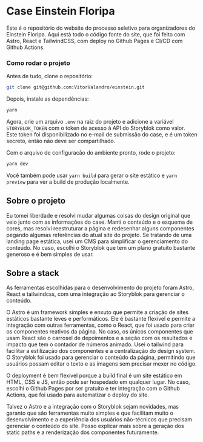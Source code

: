 # Case Einstein Floripa

Este é o repositório do website do processo seletivo para organizadores do Einstein Floripa.
Aqui está todo o código fonte do site, que foi feito com Astro, React e TailwindCSS, com deploy no Github Pages e CI/CD com Github Actions.

### Como rodar o projeto

Antes de tudo, clone o repositório:

```bash
git clone git@github.com:VitorValandro/einstein.git
```

Depois, instale as dependências:

```bash
yarn
```

Agora, crie um arquivo `.env` na raiz do projeto e adicione a variável `STORYBLOK_TOKEN` com o token de acesso à API do Storyblok como valor. Este token foi disponibilizado no e-mail de submissão do case, e é um token secreto, então não deve ser compartilhado.

Com o arquivo de configuracão do ambiente pronto, rode o projeto:

```bash
yarn dev
```

Você também pode usar `yarn build` para gerar o site estático e `yarn preview` para ver a build de produção localmente.

## Sobre o projeto

Eu tomei liberdade e resolvi mudar algumas coisas do design original que veio junto com as informações do case. Manti o conteúdo e o esquema de cores, mas resolvi reestruturar a página e redesenhar alguns componentes pegando algumas referências do atual site do projeto. Se tratando de uma landing page estática, usei um CMS para simplificar o gerenciamento do conteúdo. No caso, escolhi o Storyblok que tem um plano gratuito bastante generoso e é bem simples de usar.

## Sobre a stack

As ferramentas escolhidas para o desenvolvimento do projeto foram Astro, React e tailwindcss, com uma integração ao Storyblok para gerenciar o conteúdo.

O Astro é um framework simples e enxuto que permite a criação de sites estáticos bastante leves e performáticos. Ele é bastante flexível e permite a integração com outras ferramentas, como o React, que foi usado para criar os componentes reativos da página. No caso, os únicos componentes que usam React são o carrosel de depoimentos e a seção com os resultados e impacto que tem o contador de números animado. Usei o tailwind para facilitar a estilização dos componentes e a centralização do design system. O Storyblok foi usado para gerenciar o conteúdo da página, permitindo que usuários possam editar o texto e as imagens sem precisar mexer no código.

O deployment é bem flexível porque a build final é um site estático em HTML, CSS e JS, então pode ser hospedado em qualquer lugar. No caso, escolhi o Github Pages por ser gratuito e ter integração com o Github Actions, que foi usado para automatizar o deploy do site.

Talvez o Astro e a integração com o Storyblok sejam novidades, mas garanto que são ferramentas muito simples e que facilitam muito o desenvolvimento e a experiência dos usuários não-técnicos que precisam gerenciar o conteúdo do site. Posso explicar mais sobre a geração dos static paths e a renderização dos componentes futuramente.
